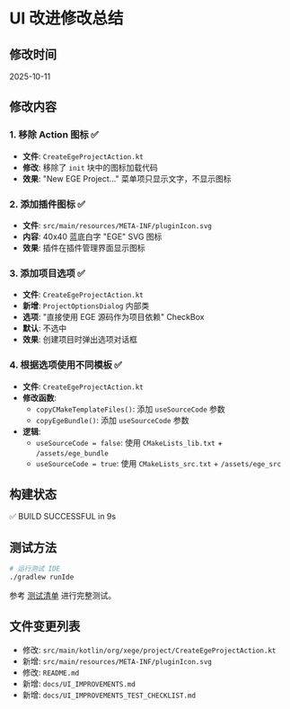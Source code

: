# UI 改进修改总结

## 修改时间

2025-10-11

## 修改内容

### 1. 移除 Action 图标 ✅

- **文件**: `CreateEgeProjectAction.kt`
- **修改**: 移除了 `init` 块中的图标加载代码
- **效果**: "New EGE Project..." 菜单项只显示文字，不显示图标

### 2. 添加插件图标 ✅

- **文件**: `src/main/resources/META-INF/pluginIcon.svg`
- **内容**: 40x40 蓝底白字 "EGE" SVG 图标
- **效果**: 插件在插件管理界面显示图标

### 3. 添加项目选项 ✅

- **文件**: `CreateEgeProjectAction.kt`
- **新增**: `ProjectOptionsDialog` 内部类
- **选项**: "直接使用 EGE 源码作为项目依赖" CheckBox
- **默认**: 不选中
- **效果**: 创建项目时弹出选项对话框

### 4. 根据选项使用不同模板 ✅

- **文件**: `CreateEgeProjectAction.kt`
- **修改函数**:
  - `copyCMakeTemplateFiles()`: 添加 `useSourceCode` 参数
  - `copyEgeBundle()`: 添加 `useSourceCode` 参数
- **逻辑**:
  - `useSourceCode = false`: 使用 `CMakeLists_lib.txt` + `/assets/ege_bundle`
  - `useSourceCode = true`: 使用 `CMakeLists_src.txt` + `/assets/ege_src`

## 构建状态

✅ BUILD SUCCESSFUL in 9s

## 测试方法

```bash
# 运行测试 IDE
./gradlew runIde
```

参考 [测试清单](UI_IMPROVEMENTS_TEST_CHECKLIST.md) 进行完整测试。

## 文件变更列表

- 修改: `src/main/kotlin/org/xege/project/CreateEgeProjectAction.kt`
- 新增: `src/main/resources/META-INF/pluginIcon.svg`
- 修改: `README.md`
- 新增: `docs/UI_IMPROVEMENTS.md`
- 新增: `docs/UI_IMPROVEMENTS_TEST_CHECKLIST.md`
